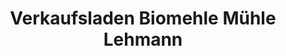 ---
title: "Verkaufsladen Biomehle Mühle Lehmann"
url: /gossau-sg/verkaufsladen-biomehle-muehle-lehmann/
shop: Allgemein
---